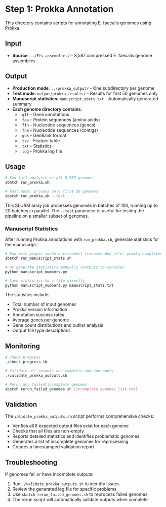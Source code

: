 # Step 1: Prokka Annotation

This directory contains scripts for annotating E. faecalis genomes using Prokka.

## Input
- **Source**: `../Efs_assemblies/` - 8,587 compressed E. faecalis genome assemblies

## Output
- **Production mode**: `../prokka_output/` - One subdirectory per genome
- **Test mode**: `output/prokka_results/` - Results for first 50 genomes only
- **Manuscript statistics**: `manuscript_stats.txt` - Automatically generated summary
- **Each genome directory contains**:
  - `.gff` - Gene annotations
  - `.faa` - Protein sequences (amino acids)
  - `.ffn` - Nucleotide sequences (genes)
  - `.fna` - Nucleotide sequences (contigs)
  - `.gbk` - GenBank format
  - `.tsv` - Feature table
  - `.txt` - Statistics
  - `.log` - Prokka log file

## Usage
```bash
# Run full analysis on all 8,587 genomes
sbatch run_prokka.sh

# Test mode: process only first 50 genomes
sbatch run_prokka.sh --test
```

This SLURM array job processes genomes in batches of 100, running up to 20 batches in parallel. The `--test` parameter is useful for testing the pipeline on a smaller subset of genomes.

### Manuscript Statistics
After running Prokka annotations with `run_prokka.sh`, generate statistics for the manuscript:
```bash
# Run with proper conda environment (recommended after prokka completes)
sbatch run_manuscript_stats.sh

# Or generate statistics manually (outputs to console)
python manuscript_numbers.py

# Save statistics to a file directly
python manuscript_numbers.py manuscript_stats.txt
```

The statistics include:
- Total number of input genomes
- Prokka version information  
- Annotation success rates
- Average genes per genome
- Gene count distributions and outlier analysis
- Output file type descriptions

## Monitoring
```bash
# Check progress
./check_progress.sh

# Validate all outputs are complete and non-empty
./validate_prokka_outputs.sh

# Rerun any failed/incomplete genomes
sbatch rerun_failed_genomes.sh [incomplete_genomes_list.txt]
```

## Validation

The `validate_prokka_outputs.sh` script performs comprehensive checks:
- Verifies all 8 expected output files exist for each genome
- Checks that all files are non-empty
- Reports detailed statistics and identifies problematic genomes
- Generates a list of incomplete genomes for reprocessing
- Creates a timestamped validation report

## Troubleshooting

If genomes fail or have incomplete outputs:
1. Run `./validate_prokka_outputs.sh` to identify issues
2. Review the generated log file for specific problems
3. Use `sbatch rerun_failed_genomes.sh` to reprocess failed genomes
4. The rerun script will automatically validate outputs when complete